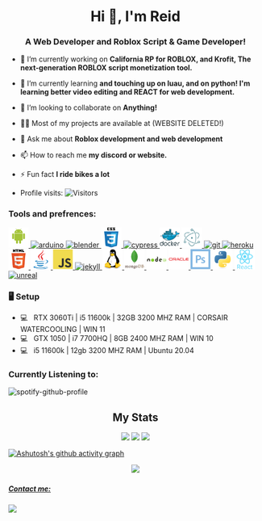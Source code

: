 <h1 align="center">Hi 👋, I'm Reid</h1>
<h3 align="center">A Web Developer and Roblox Script & Game Developer!</h3>

- 🔭 I’m currently working on **California RP for ROBLOX, and Krofit, The next-generation ROBLOX script monetization tool.**

- 🌱 I’m currently learning **and touching up on luau, and on python! I'm learning better video editing and REACT for web development.**

- 👯 I’m looking to collaborate on **Anything!**

- 👨‍💻 Most of my projects are available at (WEBSITE DELETED!)

- 💬 Ask me about **Roblox development and web development**

- 📫 How to reach me **my discord or website.**

- ⚡ Fun fact **I ride bikes a lot**

- Profile visits:  <img src="https://komarev.com/ghpvc/?username=devdodger&label=Profile%20Views&color=9645f4&style=flat&label=Visitors" alt="Visitors"></a>

<p align="left">
</p>

<h3 align="left">Tools and prefrences:</h3>
<p align="left"> <a href="https://developer.android.com" target="_blank" rel="noreferrer"> <img src="https://raw.githubusercontent.com/devicons/devicon/master/icons/android/android-original-wordmark.svg" alt="android" width="40" height="40"/> </a> <a href="https://www.arduino.cc/" target="_blank" rel="noreferrer"> <img src="https://cdn.worldvectorlogo.com/logos/arduino-1.svg" alt="arduino" width="40" height="40"/> </a> <a href="https://www.blender.org/" target="_blank" rel="noreferrer"> <img src="https://download.blender.org/branding/community/blender_community_badge_white.svg" alt="blender" width="40" height="40"/> </a> <a href="https://www.w3schools.com/css/" target="_blank" rel="noreferrer"> <img src="https://raw.githubusercontent.com/devicons/devicon/master/icons/css3/css3-original-wordmark.svg" alt="css3" width="40" height="40"/> </a> <a href="https://www.cypress.io" target="_blank" rel="noreferrer"> <img src="https://raw.githubusercontent.com/simple-icons/simple-icons/6e46ec1fc23b60c8fd0d2f2ff46db82e16dbd75f/icons/cypress.svg" alt="cypress" width="40" height="40"/> </a> <a href="https://www.docker.com/" target="_blank" rel="noreferrer"> <img src="https://raw.githubusercontent.com/devicons/devicon/master/icons/docker/docker-original-wordmark.svg" alt="docker" width="40" height="40"/> </a> <a href="https://www.electronjs.org" target="_blank" rel="noreferrer"> <img src="https://raw.githubusercontent.com/devicons/devicon/master/icons/electron/electron-original.svg" alt="electron" width="40" height="40"/> </a> <a href="https://git-scm.com/" target="_blank" rel="noreferrer"> <img src="https://www.vectorlogo.zone/logos/git-scm/git-scm-icon.svg" alt="git" width="40" height="40"/> </a> <a href="https://heroku.com" target="_blank" rel="noreferrer"> <img src="https://www.vectorlogo.zone/logos/heroku/heroku-icon.svg" alt="heroku" width="40" height="40"/> </a> <a href="https://www.w3.org/html/" target="_blank" rel="noreferrer"> <img src="https://raw.githubusercontent.com/devicons/devicon/master/icons/html5/html5-original-wordmark.svg" alt="html5" width="40" height="40"/> </a> <a href="https://www.java.com" target="_blank" rel="noreferrer"> <img src="https://raw.githubusercontent.com/devicons/devicon/master/icons/java/java-original.svg" alt="java" width="40" height="40"/> </a> <a href="https://developer.mozilla.org/en-US/docs/Web/JavaScript" target="_blank" rel="noreferrer"> <img src="https://raw.githubusercontent.com/devicons/devicon/master/icons/javascript/javascript-original.svg" alt="javascript" width="40" height="40"/> </a> <a href="https://jekyllrb.com/" target="_blank" rel="noreferrer"> <img src="https://www.vectorlogo.zone/logos/jekyllrb/jekyllrb-icon.svg" alt="jekyll" width="40" height="40"/> </a> <a href="https://www.linux.org/" target="_blank" rel="noreferrer"> <img src="https://raw.githubusercontent.com/devicons/devicon/master/icons/linux/linux-original.svg" alt="linux" width="40" height="40"/> </a> <a href="https://www.mongodb.com/" target="_blank" rel="noreferrer"> <img src="https://raw.githubusercontent.com/devicons/devicon/master/icons/mongodb/mongodb-original-wordmark.svg" alt="mongodb" width="40" height="40"/> </a> <a href="https://nodejs.org" target="_blank" rel="noreferrer"> <img src="https://raw.githubusercontent.com/devicons/devicon/master/icons/nodejs/nodejs-original-wordmark.svg" alt="nodejs" width="40" height="40"/> </a> <a href="https://www.oracle.com/" target="_blank" rel="noreferrer"> <img src="https://raw.githubusercontent.com/devicons/devicon/master/icons/oracle/oracle-original.svg" alt="oracle" width="40" height="40"/> </a> <a href="https://www.photoshop.com/en" target="_blank" rel="noreferrer"> <img src="https://raw.githubusercontent.com/devicons/devicon/master/icons/photoshop/photoshop-line.svg" alt="photoshop" width="40" height="40"/> </a> <a href="https://www.python.org" target="_blank" rel="noreferrer"> <img src="https://raw.githubusercontent.com/devicons/devicon/master/icons/python/python-original.svg" alt="python" width="40" height="40"/> </a> <a href="https://reactjs.org/" target="_blank" rel="noreferrer"> <img src="https://raw.githubusercontent.com/devicons/devicon/master/icons/react/react-original-wordmark.svg" alt="react" width="40" height="40"/> </a> <a href="https://unrealengine.com/" target="_blank" rel="noreferrer"> <img src="https://raw.githubusercontent.com/kenangundogan/fontisto/036b7eca71aab1bef8e6a0518f7329f13ed62f6b/icons/svg/brand/unreal-engine.svg" alt="unreal" width="40" height="40"/> </a> </p>

<h3> 🖥️ Setup</h3>

- 💻 &nbsp; RTX 3060Ti |  i5 11600k | 32GB 3200 MHZ RAM | CORSAIR WATERCOOLING | WIN 11
- 💻 &nbsp; GTX 1050 | i7 7700HQ | 8GB  2400 MHZ RAM | WIN 10
- 💻 &nbsp; i5 11600k | 12gb 3200 MHZ RAM | Ubuntu 20.04
<h3> Currently Listening to: </h3>

![spotify-github-profile](https://spotify-github-profile.vercel.app/api/view?uid=the989uc2ymxusqkcrlfxsyzo&cover_image=true&theme=novatorem&show_offline=false&background_color=000000&bar_color=9645f4&bar_color_cover=false)
<br>
<h2 align="center">My Stats</h2>
 <p align="center">
 
 <img height="180em" src="https://github-readme-stats-eight-theta.vercel.app/api?username=DevDodger&show_icons=true&theme=midnight-purple&include_all_commits=false&count_private=true&hide_border=true">
 <img height="180em" src="https://github-readme-stats.vercel.app/api/top-langs/?username=DevDodger&layout=compact&theme=midnight-purple&hide_border=true">
  <img height="180em" src="https://github-readme-streak-stats.herokuapp.com?user=DevDodger&theme=midnight-purple&hide_border=true&date_format=M%20j%5B%2C%20Y%5D">

[![Ashutosh's github activity graph](https://github-readme-activity-graph.cyclic.app/graph?username=DevDodger&bg_color=000000&color=9645f4&line=9645e0&point=9645e0&area=true&hide_border=true)](https://github.com/ashutosh00710/github-readme-activity-graph)
</a>
</p>
<p align="center">
<a href="https://github.com/DevDodger/Krofit">
 <img src="https://github-readme-stats.vercel.app/api/pin/?username=DevDodger&repo=Krofit&theme=midnight-purple&hide_border=true" height="185">
</a>
</p>
<p align="center">
<a href="https://github.com/DevDodger/Krofit">
  <h5> Contact me: </h5>
 <img src="https://discord.c99.nl/widget/theme-2/383735130767753227.png"/>
</a>
</p>
